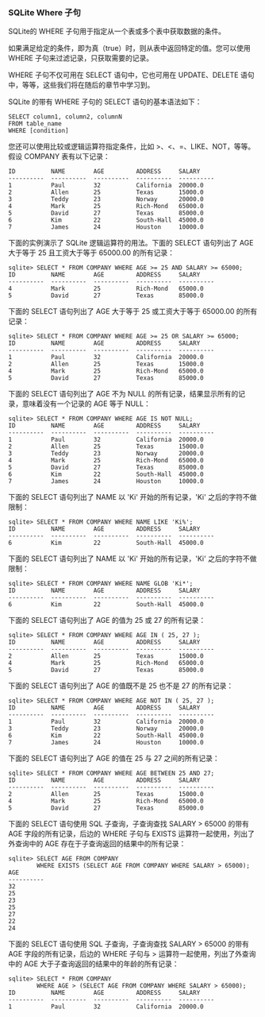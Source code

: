 ### SQLite Where 子句

SQLite的 WHERE 子句用于指定从一个表或多个表中获取数据的条件。

如果满足给定的条件，即为真（true）时，则从表中返回特定的值。您可以使用 WHERE 子句来过滤记录，只获取需要的记录。

WHERE 子句不仅可用在 SELECT 语句中，它也可用在 UPDATE、DELETE 语句中，等等，这些我们将在随后的章节中学习到。

SQLite 的带有 WHERE 子句的 SELECT 语句的基本语法如下：

```
SELECT column1, column2, columnN 
FROM table_name
WHERE [condition]
```

您还可以使用比较或逻辑运算符指定条件，比如 >、<、=、LIKE、NOT，等等。假设 COMPANY 表有以下记录：

```
ID          NAME        AGE         ADDRESS     SALARY
----------  ----------  ----------  ----------  ----------
1           Paul        32          California  20000.0
2           Allen       25          Texas       15000.0
3           Teddy       23          Norway      20000.0
4           Mark        25          Rich-Mond   65000.0
5           David       27          Texas       85000.0
6           Kim         22          South-Hall  45000.0
7           James       24          Houston     10000.0
```

下面的实例演示了 SQLite 逻辑运算符的用法。下面的 SELECT 语句列出了 AGE 大于等于 25 且工资大于等于 65000.00 的所有记录：

```
sqlite> SELECT * FROM COMPANY WHERE AGE >= 25 AND SALARY >= 65000;
ID          NAME        AGE         ADDRESS     SALARY
----------  ----------  ----------  ----------  ----------
4           Mark        25          Rich-Mond   65000.0
5           David       27          Texas       85000.0
```

下面的 SELECT 语句列出了 AGE 大于等于 25 或工资大于等于 65000.00 的所有记录：

```
sqlite> SELECT * FROM COMPANY WHERE AGE >= 25 OR SALARY >= 65000;
ID          NAME        AGE         ADDRESS     SALARY
----------  ----------  ----------  ----------  ----------
1           Paul        32          California  20000.0
2           Allen       25          Texas       15000.0
4           Mark        25          Rich-Mond   65000.0
5           David       27          Texas       85000.0
```

下面的 SELECT 语句列出了 AGE 不为 NULL 的所有记录，结果显示所有的记录，意味着没有一个记录的 AGE 等于 NULL：

```
sqlite> SELECT * FROM COMPANY WHERE AGE IS NOT NULL;
ID          NAME        AGE         ADDRESS     SALARY
----------  ----------  ----------  ----------  ----------
1           Paul        32          California  20000.0
2           Allen       25          Texas       15000.0
3           Teddy       23          Norway      20000.0
4           Mark        25          Rich-Mond   65000.0
5           David       27          Texas       85000.0
6           Kim         22          South-Hall  45000.0
7           James       24          Houston     10000.0
```

下面的 SELECT 语句列出了 NAME 以 'Ki' 开始的所有记录，'Ki' 之后的字符不做限制：

```
sqlite> SELECT * FROM COMPANY WHERE NAME LIKE 'Ki%';
ID          NAME        AGE         ADDRESS     SALARY
----------  ----------  ----------  ----------  ----------
6           Kim         22          South-Hall  45000.0
```

下面的 SELECT 语句列出了 NAME 以 'Ki' 开始的所有记录，'Ki' 之后的字符不做限制：

```
sqlite> SELECT * FROM COMPANY WHERE NAME GLOB 'Ki*';
ID          NAME        AGE         ADDRESS     SALARY
----------  ----------  ----------  ----------  ----------
6           Kim         22          South-Hall  45000.0
```

下面的 SELECT 语句列出了 AGE 的值为 25 或 27 的所有记录：

```
sqlite> SELECT * FROM COMPANY WHERE AGE IN ( 25, 27 );
ID          NAME        AGE         ADDRESS     SALARY
----------  ----------  ----------  ----------  ----------
2           Allen       25          Texas       15000.0
4           Mark        25          Rich-Mond   65000.0
5           David       27          Texas       85000.0
```

下面的 SELECT 语句列出了 AGE 的值既不是 25 也不是 27 的所有记录：

```
sqlite> SELECT * FROM COMPANY WHERE AGE NOT IN ( 25, 27 );
ID          NAME        AGE         ADDRESS     SALARY
----------  ----------  ----------  ----------  ----------
1           Paul        32          California  20000.0
3           Teddy       23          Norway      20000.0
6           Kim         22          South-Hall  45000.0
7           James       24          Houston     10000.0
```

下面的 SELECT 语句列出了 AGE 的值在 25 与 27 之间的所有记录：

```
sqlite> SELECT * FROM COMPANY WHERE AGE BETWEEN 25 AND 27;
ID          NAME        AGE         ADDRESS     SALARY
----------  ----------  ----------  ----------  ----------
2           Allen       25          Texas       15000.0
4           Mark        25          Rich-Mond   65000.0
5           David       27          Texas       85000.0
```

下面的 SELECT 语句使用 SQL 子查询，子查询查找 SALARY > 65000 的带有 AGE 字段的所有记录，后边的 WHERE 子句与 EXISTS 运算符一起使用，列出了外查询中的 AGE 存在于子查询返回的结果中的所有记录：

```
sqlite> SELECT AGE FROM COMPANY 
        WHERE EXISTS (SELECT AGE FROM COMPANY WHERE SALARY > 65000);
AGE
----------
32
25
23
25
27
22
24
```

下面的 SELECT 语句使用 SQL 子查询，子查询查找 SALARY > 65000 的带有 AGE 字段的所有记录，后边的 WHERE 子句与 > 运算符一起使用，列出了外查询中的 AGE 大于子查询返回的结果中的年龄的所有记录：

```
sqlite> SELECT * FROM COMPANY 
        WHERE AGE > (SELECT AGE FROM COMPANY WHERE SALARY > 65000);
ID          NAME        AGE         ADDRESS     SALARY
----------  ----------  ----------  ----------  ----------
1           Paul        32          California  20000.0
```
